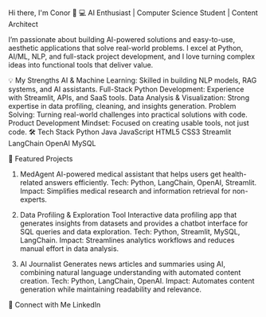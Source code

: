 Hi there, I'm Conor 👋
💻 AI Enthusiast | Computer Science Student | Content Architect

I’m passionate about building AI-powered solutions and easy-to-use, aesthetic applications that solve real-world problems. I excel at Python, AI/ML, NLP, and full-stack project development, and I love turning complex ideas into functional tools that deliver value.

💡 My Strengths
AI & Machine Learning: Skilled in building NLP models, RAG systems, and AI assistants.
Full-Stack Python Development: Experience with Streamlit, APIs, and SaaS tools.
Data Analysis & Visualization: Strong expertise in data profiling, cleaning, and insights generation.
Problem Solving: Turning real-world challenges into practical solutions with code.
Product Development Mindset: Focused on creating usable tools, not just code.
🛠 Tech Stack
Python Java JavaScript HTML5 CSS3 Streamlit LangChain OpenAI MySQL

📌 Featured Projects
1. MedAgent
AI-powered medical assistant that helps users get health-related answers efficiently.
Tech: Python, LangChain, OpenAI, Streamlit.
Impact: Simplifies medical research and information retrieval for non-experts.

2. Data Profiling & Exploration Tool
Interactive data profiling app that generates insights from datasets and provides a chatbot interface for SQL queries and data exploration.
Tech: Python, Streamlit, MySQL, LangChain.
Impact: Streamlines analytics workflows and reduces manual effort in data analysis.

3. AI Journalist
Generates news articles and summaries using AI, combining natural language understanding with automated content creation.
Tech: Python, LangChain, OpenAI.
Impact: Automates content generation while maintaining readability and relevance.

🔗 Connect with Me
LinkedIn
